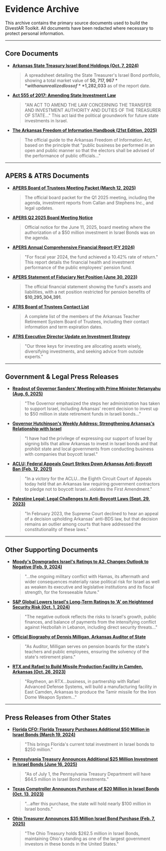 # Evidence Archive

This archive contains the primary source documents used to build the DivestAR Toolkit. All documents have been redacted where necessary to protect personal information.

---

## Core Documents

* **[Arkansas State Treasury Israel Bond Holdings (Oct. 7, 2024)](./2024-10-07_AR-Treasury_Portfolio-Holdings_Israel-Bonds.xlsx)**
    > A spreadsheet detailing the State Treasurer's Israel Bond portfolio, showing a total market value of **$50,717,967** with an unrealized loss of **$1,282,033** as of the report date.

* **[Act 555 of 2017: Amending State Investment Law](./2017_AR-Legislature_Act-555_Investment-Policy.pdf)**
    > "AN ACT TO AMEND THE LAW CONCERNING THE TRANSFER AND INVESTMENT AUTHORITY AND DUTIES OF THE TREASURER OF STATE..." This act laid the political groundwork for future state investments in Israel.

* **[The Arkansas Freedom of Information Handbook (21st Edition, 2025)](./2025-FOIA-Handbook-21st-Edition-ver4.pdf)**
    > The official guide to the Arkansas Freedom of Information Act, based on the principle that "public business be performed in an open and public manner so that the electors shall be advised of the performance of public officials..."

---

## APERS & ATRS Documents

* **[APERS Board of Trustees Meeting Packet (March 12, 2025)](./2025-03-12_APERS_Board-Packet.pdf)**
    > The official board packet for the Q1 2025 meeting, including the agenda, investment reports from Callan and Stephens Inc., and legal updates.

* **[APERS Q2 2025 Board Meeting Notice](./2025-06-11_APERS_Board-Meeting-Notice_Q2.pdf)**
    > Official notice for the June 11, 2025, board meeting where the authorization of a $50 million investment in Israel Bonds was on the agenda.

* **[APERS Annual Comprehensive Financial Report (FY 2024)](./2024_APERS_Annual-Financial-Report.pdf)**
    > "For fiscal year 2024, the fund achieved a 10.42% rate of return." This report details the financial health and investment performance of the public employees' pension fund.

* **[APERS Statement of Fiduciary Net Position (June 30, 2023)](./2023-06-30_APERS_Financial-Statement.pdf)**
    > The official financial statement showing the fund's assets and liabilities, with a net position restricted for pension benefits of **$10,295,304,391**.

* **[ATRS Board of Trustees Contact List](./ATRS_Board-of-Trustees-List.pdf)**
    > A complete list of the members of the Arkansas Teacher Retirement System Board of Trustees, including their contact information and term expiration dates.

* **[ATRS Executive Director Update on Investment Strategy](./ATRS_Executive-Director-Update_Investment-Strategy.pdf)**
    > "Our three keys for investing are allocating assets wisely, diversifying investments, and seeking advice from outside experts."

---

## Government & Legal Press Releases

* **[Readout of Governor Sanders' Meeting with Prime Minister Netanyahu (Aug. 6, 2025)](./2025-08-06_AR-Gov-Office_Press-Release_Netanyahu-Meeting.pdf)**
    > "The Governor emphasized the steps her administration has taken to support Israel, including Arkansas' recent decision to invest up to $50 million in state retirement funds in Israeli bonds..."

* **[Governor Hutchinson's Weekly Address: Strengthening Arkansas's Relationship with Israel](./AR-Gov-Office_Weekly-Address_Hutchinson-Israel-MOU.pdf)**
    > "I have had the privilege of expressing our support of Israel by signing bills that allow Arkansas to invest in Israel bonds and that prohibit state and local governments from conducting business with companies that boycott Israel."

* **[ACLU: Federal Appeals Court Strikes Down Arkansas Anti-Boycott Ban (Feb. 12, 2021)](./2021-02-12_ACLU_Press-Release_AR-Anti-Boycott-Law.pdf)**
    > "In a victory for the ACLU...the Eighth Circuit Court of Appeals today held that an Arkansas law requiring government contractors to pledge not to boycott Israel...violates the First Amendment."

* **[Palestine Legal: Legal Challenges to Anti-Boycott Laws (Sept. 29, 2023)](./2023-09-29_Palestine-Legal_Fact-Sheet_Anti-Boycott-Laws.pdf)**
    > "In February 2023, the Supreme Court declined to hear an appeal of a decision upholding Arkansas' anti-BDS law, but that decision remains an outlier among courts that have addressed the constitutionality of these laws."

---

## Other Supporting Documents

* **[Moody's Downgrades Israel's Ratings to A2, Changes Outlook to Negative (Feb. 9, 2024)](./2024-02-09_Moodys_Rating-Action_Israel-Downgrade.pdf)**
    > "...the ongoing military conflict with Hamas, its aftermath and wider consequences materially raise political risk for Israel as well as weaken its executive and legislative institutions and its fiscal strength, for the foreseeable future."

* **[S&P Global Lowers Israel's Long-Term Ratings to 'A' on Heightened Security Risk (Oct. 1, 2024)](./2024-10-01_SP-Global_Rating-Action_Israel-Downgrade.pdf)**
    > "The negative outlook reflects the risks to Israel's growth, public finances, and balance of payments from the intensifying conflict against Hezbollah in Lebanon, including direct security threats..."

* **[Official Biography of Dennis Milligan, Arkansas Auditor of State](./AR-Auditor-Office_Bio_Dennis-Milligan.pdf)**
    > "As Auditor, Milligan serves on pension boards for the state's teachers and public employees, ensuring the solvency of the state's retirement plans."

* **[RTX and Rafael to Build Missile Production Facility in Camden, Arkansas (Oct. 26, 2023)](./2023-10-26_RTX_Press-Release_Camden-Facility.pdf)**
    > "Raytheon, an RTX...business, in partnership with Rafael Advanced Defense Systems, will build a manufacturing facility in East Camden, Arkansas to produce the Tamir missile for the Iron Dome Weapon System..."

---

## Press Releases from Other States

* **[Florida CFO: Florida Treasury Purchases Additional $50 Million in Israel Bonds (March 19, 2024)](./2024-03-19_FL-CFO-Office_Press-Release_Israel-Bonds-Purchase.pdf)**
    > "This brings Florida's current total investment in Israel bonds to $250 million."

* **[Pennsylvania Treasury Announces Additional $25 Million Investment in Israel Bonds (June 16, 2025)](./2025-06-16_PA-Treasury_Press-Release_Israel-Bonds-Purchase.pdf)**
    > "As of July 1, the Pennsylvania Treasury Department will have $64.5 million in Israel Bond investments."

* **[Texas Comptroller Announces Purchase of $20 Million in Israel Bonds (Oct. 13, 2023)](./2023-10-13_TX-Comptroller_Press-Release_Israel-Bonds-Purchase.pdf)**
    > "...after this purchase, the state will hold nearly $100 million in Israel bonds."

* **[Ohio Treasurer Announces $35 Million Israel Bond Purchase (Feb. 7, 2025)](./2025-02-07_OH-Treasury_Press-Release_Israel-Bonds-Purchase.pdf)**
    > "The Ohio Treasury holds $262.5 million in Israel Bonds, maintaining Ohio's standing as one of the largest government investors in these bonds in the United States."

